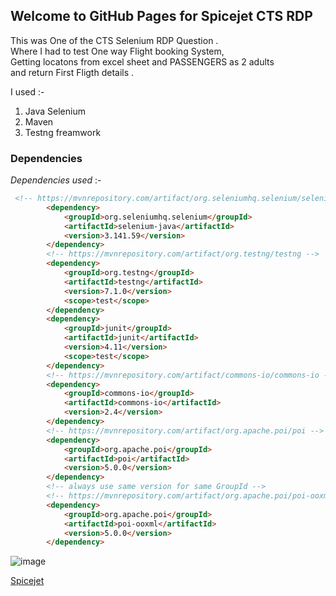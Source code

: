 ## Welcome to GitHub Pages for Spicejet CTS RDP

This was One of the CTS Selenium RDP Question . <br>
Where I had to test One way Flight booking System, <br>
Getting locatons from excel sheet and PASSENGERS as  2 adults <br>
and return First Fligth details .

I used :-
1. Java Selenium 
2. Maven 
3. Testng freamwork

###  Dependencies

 _Dependencies used_ :-

```markdown
 <!-- https://mvnrepository.com/artifact/org.seleniumhq.selenium/selenium-java -->
		<dependency>
			<groupId>org.seleniumhq.selenium</groupId>
			<artifactId>selenium-java</artifactId>
			<version>3.141.59</version>
		</dependency>
		<!-- https://mvnrepository.com/artifact/org.testng/testng -->
		<dependency>
			<groupId>org.testng</groupId>
			<artifactId>testng</artifactId>
			<version>7.1.0</version>
			<scope>test</scope>
		</dependency>
		<dependency>
			<groupId>junit</groupId>
			<artifactId>junit</artifactId>
			<version>4.11</version>
			<scope>test</scope>
		</dependency>
		<!-- https://mvnrepository.com/artifact/commons-io/commons-io -->
		<dependency>
			<groupId>commons-io</groupId>
			<artifactId>commons-io</artifactId>
			<version>2.4</version>
		</dependency>
		<!-- https://mvnrepository.com/artifact/org.apache.poi/poi -->
		<dependency>
			<groupId>org.apache.poi</groupId>
			<artifactId>poi</artifactId>
			<version>5.0.0</version>
		</dependency>
		<!-- always use same version for same GroupId -->
		<!-- https://mvnrepository.com/artifact/org.apache.poi/poi-ooxml -->
		<dependency>
			<groupId>org.apache.poi</groupId>
			<artifactId>poi-ooxml</artifactId>
			<version>5.0.0</version>
		</dependency>

```

![image](https://user-images.githubusercontent.com/35097948/121716495-ba88db80-cafd-11eb-8781-6162b72412d7.png)


[Spicejet](https://spicejet.com/)


